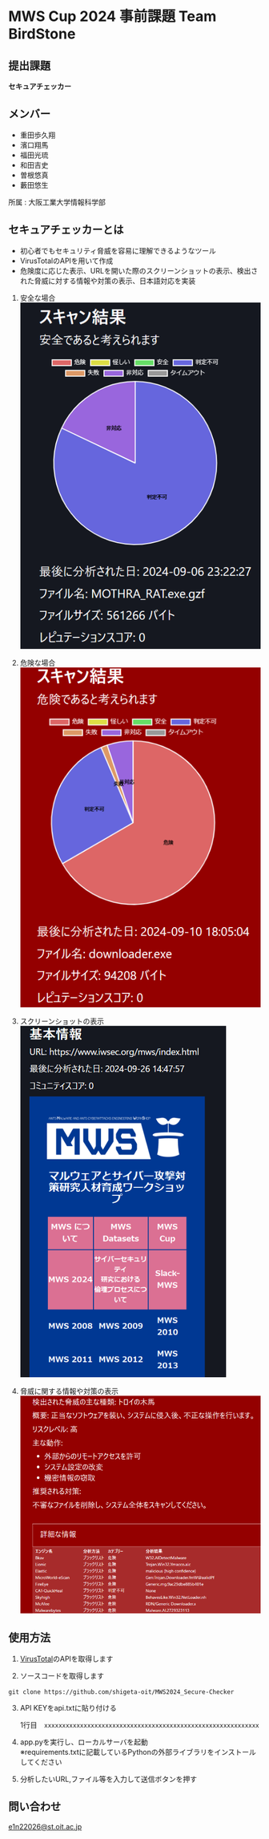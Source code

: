 # MWS Cup 2024 事前課題 Team BirdStone

## 提出課題
**セキュアチェッカー**

## メンバー
- 重田歩久翔 
- 濱口翔馬
- 福田光琉
- 和田吉史
- 曽根悠真
- 藪田悠生

所属 : 大阪工業大学情報科学部

## セキュアチェッカーとは
- 初心者でもセキュリティ脅威を容易に理解できるようなツール
- VirusTotalのAPIを用いて作成
- 危険度に応じた表示、URLを開いた際のスクリーンショットの表示、検出された脅威に対する情報や対策の表示、日本語対応を実装  


1. 安全な場合  
![safe](./img/graph_safe.png)

2. 危険な場合  
![danger](./img/graph.png)

3. スクリーンショットの表示  
![screenshot](./img/screenshot.png)

4. 脅威に関する情報や対策の表示  
![information](./img/information.png)


## 使用方法
1. [VirusTotal](https://www.virustotal.com/gui/home/upload)のAPIを取得します

2. ソースコードを取得します
```
git clone https://github.com/shigeta-oit/MWS2024_Secure-Checker
```

3. API KEYをapi.txtに貼り付ける

    1行目　`xxxxxxxxxxxxxxxxxxxxxxxxxxxxxxxxxxxxxxxxxxxxxxxxxxxxxxxxxxxx`


4. app.pyを実行し、ローカルサーバを起動  
※requirements.txtに記載しているPythonの外部ライブラリをインストールしてください  

5. 分析したいURL,ファイル等を入力して送信ボタンを押す

## 問い合わせ
[e1n22026@st.oit.ac.jp](<e1n22026@st.oit.ac.jp>)
